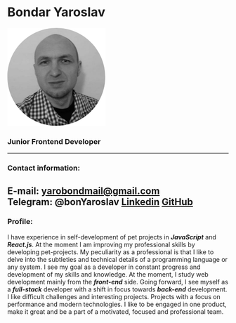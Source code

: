 # Bondar Yaroslav

![avatar](./assets/images/avatar.png)  

### Junior Frontend Developer
---
### Contact information:
**E-mail:** yarobondmail@gmail.com  
**Telegram:** @bonYaroslav
[Linkedin](https://www.linkedin.com/in/yaroslav-bondar-7014a021b/)
[GitHub](https://github.com/Yaroslav-Bondar)
---
### Profile: 

I have experience in self-development of pet projects in ***JavaScript*** and ***React.js***. At the moment I am improving my professional skills by developing pet-projects. My peculiarity as a professional is that I like to delve into the subtleties and technical details of a programming language or any system. I see my goal as a developer in constant progress and development of my skills and knowledge. At the moment, I study web development mainly from the ***front-end*** side. Going forward, I see myself as a ***full-stack*** developer with a shift in focus towards ***back-end*** development. I like difficult challenges and interesting projects. Projects with a focus on performance and modern technologies. I like to be engaged in one product, make it great and be a part of a motivated, focused and professional team. 